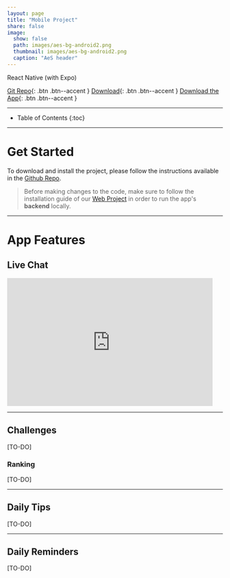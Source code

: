```yaml
---
layout: page
title: "Mobile Project"
share: false
image: 
  show: false
  path: images/aes-bg-android2.png
  thumbnail: images/aes-bg-android2.png
  caption: "AeS header"
---
```



React Native (with Expo)

[ <i class="fab fa-github"></i> Git Repo](https://github.com/crepeia/app-alcoolesaude){: .btn .btn--accent }
[ <i class="fas fa-download"></i> Download](https://github.com/crepeia/app-alcoolesaude/archive/master.zip){: .btn .btn--accent }
[ <i class="fas fa-globe"></i> Download the App](https://play.google.com/store?hl=pt_BR){: .btn .btn--accent }

---

* Table of Contents
{:toc}

---

# Get Started

To download and install the project, please follow the instructions available in the [Github Repo](https://github.com/crepeia/app-alcoolesaude).

> Before making changes to the code, make sure to follow the installation guide of our [Web Project](../web-project/) in order to run the app's **backend** locally.

---

# App Features

## Live Chat
<iframe src="https://docs.google.com/presentation/d/e/2PACX-1vQ4V0qM8o6eaS5DWonraqBa9DO8IMDVquQ3mZNOtW83JfBJKnE2N1rltAFCMXFl81dRCYvQW5oj6RRb/embed?start=false&loop=false&delayms=60000" frameborder="0" width="480" height="299" allowfullscreen="true" mozallowfullscreen="true" webkitallowfullscreen="true"></iframe>

---

## Challenges
[TO-DO]

### Ranking
[TO-DO]

---

## Daily Tips
[TO-DO]

---

## Daily Reminders
[TO-DO]

